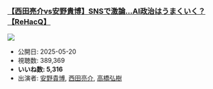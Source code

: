 ### [【西田亮介vs安野貴博】SNSで激論…AI政治はうまくいく？【ReHacQ】](https://www.youtube.com/watch?v=jc5jg6Orh5I)
[![](https://img.youtube.com/vi/jc5jg6Orh5I/sddefault.jpg)](https://www.youtube.com/watch?v=jc5jg6Orh5I)
-   公開日: 2025-05-20
-   視聴数: 389,369
-   **いいね数: 5,316**
-   出演者: [安野貴博](/rehacq_fan/people/安野貴博 "wikilink"), [西田亮介](/rehacq_fan/people/西田亮介 "wikilink"), [高橋弘樹](/rehacq_fan/people/高橋弘樹 "wikilink")
